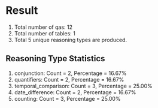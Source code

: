# Result<br/>
1. Total number of qas: 12<br/>
2. Total number of tables: 1<br/>
3. Total 5 unique reasoning types are produced.<br/>
## **Reasoning Type Statistics**<br/>
1. conjunction: Count = 2, Percentage = 16.67%<br/>
2. quantifiers: Count = 2, Percentage = 16.67%<br/>
3. temporal_comparison: Count = 3, Percentage = 25.00%<br/>
4. date_difference: Count = 2, Percentage = 16.67%<br/>
5. counting: Count = 3, Percentage = 25.00%<br/>
